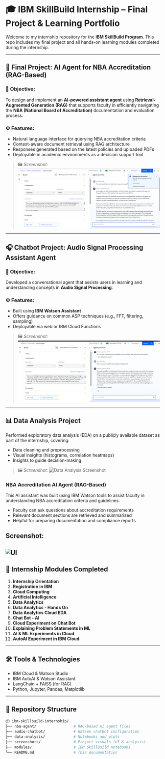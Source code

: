 # 🎓 IBM SkillBuild Internship – Final Project & Learning Portfolio

Welcome to my internship repository for the **IBM SkillBuild Program**. This repo includes my final project and all hands-on learning modules completed during the internship.

---

## 🧠 Final Project: AI Agent for NBA Accreditation (RAG-Based)

### 📌 Objective:
To design and implement an **AI-powered assistant agent** using **Retrieval-Augmented Generation (RAG)** that supports faculty in efficiently navigating the **NBA (National Board of Accreditation)** documentation and evaluation process.

### ⚙️ Features:
- Natural language interface for querying NBA accreditation criteria
- Context-aware document retrieval using RAG architecture
- Responses generated based on the latest policies and uploaded PDFs
- Deployable in academic environments as a decision support tool

> 🖼️ *Screenshot:*
![NBA Agent Screenshot](https://raw.githubusercontent.com/HAFSAYUSUF/IBM_Skillbuilt/7b62afbd9e876021188728d24de59941f429f761/Screenshot%202025-08-01%20211328.png)

---

## 🎧 Chatbot Project: Audio Signal Processing Assistant Agent

### 📌 Objective:
Developed a conversational agent that assists users in learning and understanding concepts in **Audio Signal Processing**.

### ⚙️ Features:
- Built using **IBM Watson Assistant**
- Offers guidance on common ASP techniques (e.g., FFT, filtering, sampling)
- Deployable via web or IBM Cloud Functions

> 🖼️ *Screenshot:*
![Audio Chatbot Screenshot](https://github.com/HAFSAYUSUF/IBM_Skillbuilt/blob/main/Screenshot%202025-07-31%20220009.png?raw=true)

---

## 📊 Data Analysis Project

Performed exploratory data analysis (EDA) on a publicly available dataset as part of the internship, covering:

- Data cleaning and preprocessing
- Visual insights (histograms, correlation heatmaps)
- Insights to guide decision-making

> 🖼️ *Screenshot:*
![Data Analysis Screenshot](./screenshots/data_analysis.png)
### NBA Accreditation AI Agent (RAG-Based)

This AI assistant was built using IBM Watson tools to assist faculty in understanding NBA accreditation criteria and guidelines.
- Faculty can ask questions about accreditation requirements
- Relevant document sections are retrieved and summarized
- Helpful for preparing documentation and compliance reports

## Screenshot:
![UI](./nba_agent_ui.png)
---

## 📘 Internship Modules Completed

1. **Internship Orientation**  
2. **Registration in IBM**  
3. **Cloud Computing**  
4. **Artificial Intelligence**  
5. **Data Analytics**  
6. **Data Analytics - Hands On**  
7. **Data Analytics Cloud EDA**  
8. **Chat Bot - AI**  
9. **Cloud Experiment on Chat Bot**  
10. **Explaining Problem Statements in ML**  
11. **AI & ML Experiments in Cloud**  
12. **AutoAI Experiment in IBM Cloud**  

---

## 🛠 Tools & Technologies

- IBM Cloud & Watson Studio
- IBM AutoAI & Watson Assistant
- LangChain + FAISS (for RAG)
- Python, Jupyter, Pandas, Matplotlib


---

## 📁 Repository Structure

```bash
📦 ibm-skillbuild-internship/
├── nba-agent/                 # RAG-based AI agent files
├── audio-chatbot/             # Watson chatbot configuration
├── data-analysis/             # Notebooks and plots
├── screenshots/               # Project visuals (UI & analysis)
├── modules/                   # IBM SkillBuild notebooks
└── README.md                  # This documentation
